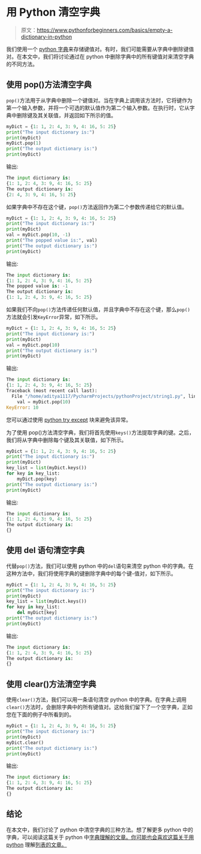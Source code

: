 # 用 Python 清空字典

> 原文：<https://www.pythonforbeginners.com/basics/empty-a-dictionary-in-python>

我们使用一个 [python 字典](https://www.pythonforbeginners.com/dictionary/how-to-use-dictionaries-in-python/)来存储键值对。有时，我们可能需要从字典中删除键值对。在本文中，我们将讨论通过在 python 中删除字典中的所有键值对来清空字典的不同方法。

## 使用 pop()方法清空字典

`pop()`方法用于从字典中删除一个键值对。当在字典上调用该方法时，它将键作为第一个输入参数，并将一个可选的默认值作为第二个输入参数。在执行时，它从字典中删除键及其关联值，并返回如下所示的值。

```py
myDict = {1: 1, 2: 4, 3: 9, 4: 16, 5: 25}
print("The input dictionary is:")
print(myDict)
myDict.pop(1)
print("The output dictionary is:")
print(myDict)
```

输出:

```py
The input dictionary is:
{1: 1, 2: 4, 3: 9, 4: 16, 5: 25}
The output dictionary is:
{2: 4, 3: 9, 4: 16, 5: 25}
```

如果字典中不存在这个键，`pop()`方法返回作为第二个参数传递给它的默认值。

```py
myDict = {1: 1, 2: 4, 3: 9, 4: 16, 5: 25}
print("The input dictionary is:")
print(myDict)
val = myDict.pop(10, -1)
print("The popped value is:", val)
print("The output dictionary is:")
print(myDict)
```

输出:

```py
The input dictionary is:
{1: 1, 2: 4, 3: 9, 4: 16, 5: 25}
The popped value is: -1
The output dictionary is:
{1: 1, 2: 4, 3: 9, 4: 16, 5: 25}
```

如果我们不向`pop()`方法传递任何默认值，并且字典中不存在这个键，那么`pop()`方法就会引发`KeyError`异常，如下所示。

```py
myDict = {1: 1, 2: 4, 3: 9, 4: 16, 5: 25}
print("The input dictionary is:")
print(myDict)
val = myDict.pop(10)
print("The output dictionary is:")
print(myDict)
```

输出:

```py
The input dictionary is:
{1: 1, 2: 4, 3: 9, 4: 16, 5: 25}
Traceback (most recent call last):
  File "/home/aditya1117/PycharmProjects/pythonProject/string1.py", line 4, in <module>
    val = myDict.pop(10)
KeyError: 10
```

您可以通过使用 [python try except](https://www.pythonforbeginners.com/error-handling/python-try-and-except) 块来避免该异常。

为了使用 pop()方法清空字典，我们将首先使用`keys()`方法提取字典的键。之后，我们将从字典中删除每个键及其关联值，如下所示。

```py
myDict = {1: 1, 2: 4, 3: 9, 4: 16, 5: 25}
print("The input dictionary is:")
print(myDict)
key_list = list(myDict.keys())
for key in key_list:
    myDict.pop(key)
print("The output dictionary is:")
print(myDict)
```

输出:

```py
The input dictionary is:
{1: 1, 2: 4, 3: 9, 4: 16, 5: 25}
The output dictionary is:
{}
```

## 使用 del 语句清空字典

代替`pop()`方法，我们可以使用 python 中的`del`语句来清空 python 中的字典。在这种方法中，我们将使用字典的键删除字典中的每个键-值对，如下所示。

```py
myDict = {1: 1, 2: 4, 3: 9, 4: 16, 5: 25}
print("The input dictionary is:")
print(myDict)
key_list = list(myDict.keys())
for key in key_list:
    del myDict[key]
print("The output dictionary is:")
print(myDict)
```

输出:

```py
The input dictionary is:
{1: 1, 2: 4, 3: 9, 4: 16, 5: 25}
The output dictionary is:
{} 
```

## 使用 clear()方法清空字典

使用`clear()`方法，我们可以用一条语句清空 python 中的字典。在字典上调用`clear()`方法时，会删除字典中的所有键值对。这给我们留下了一个空字典，正如您在下面的例子中所看到的。

```py
myDict = {1: 1, 2: 4, 3: 9, 4: 16, 5: 25}
print("The input dictionary is:")
print(myDict)
myDict.clear()
print("The output dictionary is:")
print(myDict)
```

输出:

```py
The input dictionary is:
{1: 1, 2: 4, 3: 9, 4: 16, 5: 25}
The output dictionary is:
{}
```

## 结论

在本文中，我们讨论了 python 中清空字典的三种方法。想了解更多 python 中的字典，可以阅读这篇关于 python 中[字典理解的文章。你可能也会喜欢这篇关于用 python](https://www.pythonforbeginners.com/dictionary/dictionary-comprehension-in-python) 理解[列表的文章。](https://www.pythonforbeginners.com/basics/list-comprehensions-in-python)